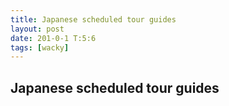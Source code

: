 ```yaml
---
title: Japanese scheduled tour guides
layout: post
date: 201-0-1 T:5:6
tags: [wacky]
---
```

## Japanese scheduled tour guides

